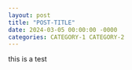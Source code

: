 ```yaml
---
layout: post
title: "POST-TITLE"
date: 2024-03-05 00:00:00 -0000
categories: CATEGORY-1 CATEGORY-2
---
```


this is a test 